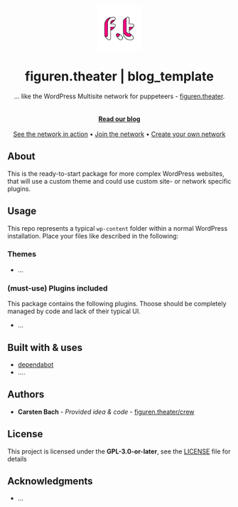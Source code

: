 <!-- PROJECT LOGO -->
<br />
<div align="center">
  <a href="https://github.com/figuren-theater/BLOG_template">
    <img src="https://raw.githubusercontent.com/figuren-theater/logos/main/favicon.png" alt="figuren.theater Logo" width="100" height="100">
  </a>

  <h1 align="center">figuren.theater | blog_template</h1>

  <p align="center">
    ... like the WordPress Multisite network for puppeteers - <a href="https://figuren.theater">figuren.theater</a>.
    <br /><br /><br />
    <a href="https://meta.figuren.theater/blog"><strong>Read our blog</strong></a>
    <br />
    <br />
    <a href="https://figuren.theater">See the network in action</a>
    •
    <a href="https://mein.figuren.theater">Join the network</a>
    •
    <a href="https://websites.fuer.figuren.theater">Create your own network</a>
  </p>
</div>

## About


This is the ready-to-start package for more complex WordPress websites, that will use a custom theme and could use custom site- or network specific plugins.


## Usage

This repo represents a typical `wp-content` folder within a normal WordPress installation. Place your files like described in the following:

### Themes

* ...

### (must-use) Plugins included

This package contains the following plugins.
Thoose should be completely managed by code and lack of their typical UI.

* ...




## Built with & uses

  - [dependabot](/.github/dependabot.yml)
  - ....


## Authors

  - **Carsten Bach** - *Provided idea & code* - [figuren.theater/crew](https://figuren.theater/crew/)


## License

This project is licensed under the **GPL-3.0-or-later**, see the [LICENSE](/LICENSE) file for
details

## Acknowledgments

  - ...
